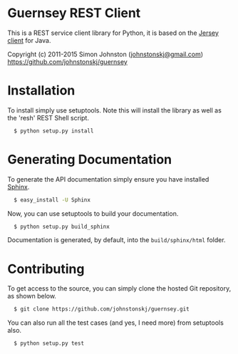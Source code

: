 # Guernsey REST Client

This is a REST service client library for Python, it is based on the [Jersey client](http://jersey.java.net/nonav/documentation/latest/user-guide.html#client-api) for Java.

Copyright (c) 2011-2015 Simon Johnston (johnstonskj@gmail.com)
<https://github.com/johnstonskj/guernsey>

# Installation

To install simply use setuptools. Note this will install the library as well as the 'resh' REST Shell script.

```zsh
  $ python setup.py install
```

# Generating Documentation

To generate the API documentation simply ensure you have installed [Sphinx](http://sphinx-doc.org/).

```zsh
  $ easy_install -U Sphinx
```

Now, you can use setuptools to build your documentation.

```zsh
  $ python setup.py build_sphinx
```

Documentation is generated, by default, into the `build/sphinx/html` folder.

# Contributing

To get access to the source, you can simply clone the hosted Git repository, as shown below.

```zsh
  $ git clone https://github.com/johnstonskj/guernsey.git
```

You can also run all the test cases (and yes, I need more) from setuptools also.

```zsh
  $ python setup.py test
```

